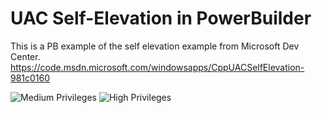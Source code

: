 # UAC Self-Elevation in PowerBuilder

This is a PB example of the self elevation example from Microsoft Dev Center.
https://code.msdn.microsoft.com/windowsapps/CppUACSelfElevation-981c0160

![Medium Privileges](/tree/master/screenhots/Medium.png?raw=true "Medium Privileges")
![High Privileges](/tree/master/screenhots/High.png?raw=true "High Privileges")
